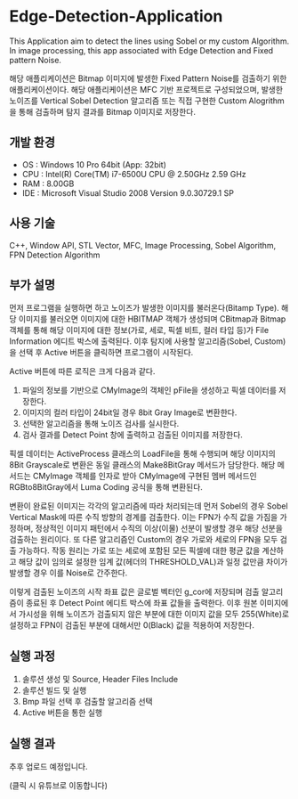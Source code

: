 # Edge-Detection-Application

This Application aim to detect the lines using Sobel or my custom Algorithm. In image processing, this app associated with Edge Detection and Fixed pattern Noise.

해당 애플리케이션은 Bitmap 이미지에 발생한 Fixed Pattern Noise를 검출하기 위한 애플리케이션이다. 해당 애플리케이션은 MFC 기반 프로젝트로 구성되었으며, 발생한 노이즈를 Vertical Sobel Detection 알고리즘 또는 직접 구현한 Custom Alogrithm을 통해 검출하며 탐지 결과를 Bitmap 이미지로 저장한다.

## 개발 환경

* OS : Windows 10 Pro 64bit (App: 32bit)
* CPU : Intel(R) Core(TM) i7-6500U CPU @ 2.50GHz 2.59 GHz
* RAM : 8.00GB
* IDE : Microsoft Visual Studio 2008 Version 9.0.30729.1 SP

## 사용 기술

C++, Window API, STL Vector, MFC, Image Processing, Sobel Algorithm, FPN Detection Algorithm

## 부가 설명

먼저 프로그램을 실행하면 하고 노이즈가 발생한 이미지를 불러온다(Bitamp Type). 해당 이미지를 불러오면 이미지에 대한 HBITMAP 객체가 생성되며 CBitmap과 Bitmap 객체를 통해 해당 이미지에 대한 정보(가로, 세로, 픽셀 비트, 컬러 타입 등)가 File Information 에디트 박스에 출력된다. 이후 탐지에 사용할 알고리즘(Sobel, Custom)을 선택 후 Active 버튼을 클릭하면 프로그램이 시작된다.

Active 버튼에 따른 로직은 크게 다음과 같다.
1. 파일의 정보를 기반으로 CMyImage의 객체인 pFile을 생성하고 픽셀 데이터를 저장한다.
2. 이미지의 컬러 타입이 24bit일 경우 8bit Gray Image로 변환한다.
3. 선택한 알고리즘을 통해 노이즈 검사를 실시한다.
4. 검사 결과를 Detect Point 창에 출력하고 검출된 이미지를 저장한다.

픽셀 데이터는 ActiveProcess 클래스의 LoadFile을 통해 수행되며 해당 이미지의 8Bit Grayscale로 변환은 동일 클래스의 Make8BitGray 메서드가 담당한다. 해당 메서드는 CMyImage 객체를 인자로 받아 CMyImage에 구현된 멤버 메서드인 RGBto8BitGray에서 Luma Coding 공식을 통해 변환된다. 

변환이 완료된 이미지는 각각의 알고리즘에 따라 처리되는데 먼저 Sobel의 경우 Sobel Vertical Mask에 따른 수직 방향의 경계를 검출한다. 이는 FPN가 수직 값을 가짐을 가정하며, 정상적인 이미지 패턴에서 수직의 이상(이물) 선분이 발생할 경우 해당 선분을 검출하는 원리이다. 또 다른 알고리즘인 Custom의 경우 가로와 세로의 FPN을 모두 검출 가능하다. 작동 원리는 가로 또는 세로에 포함된 모든 픽셀에 대한 평균 값을 계산하고 해당 값이 임의로 설정한 임계 값(헤더의 THRESHOLD_VAL)과 일정 값만큼 차이가 발생할 경우 이를 Noise로 간주한다.

이렇게 검출된 노이즈의 시작 좌표 값은 글로벌 벡터인 g_cor에 저장되며 검출 알고리즘이 종료된 후 Detect Point 에디트 박스에 좌표 값들을 출력한다. 이후 원본 이미지에서 가시성을 위해 노이즈가 검출되지 않은 부분에 대한 이미지 값을 모두 255(White)로 설정하고 FPN이 검출된 부분에 대해서만 0(Black) 값을 적용하여 저장한다.

## 실행 과정

1. 솔루션 생성 및 Source, Header Files Include
2. 솔루션 빌드 및 실행
3. Bmp 파일 선택 후 검출할 알고리즘 선택
4. Active 버튼을 통한 실행

## 실행 결과

추후 업로드 예정입니다.

(클릭 시 유튜브로 이동합니다)
